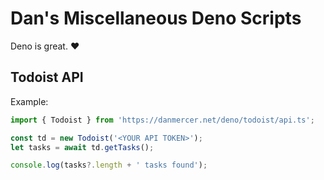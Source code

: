 # Dan's Miscellaneous Deno Scripts

Deno is great. :heart:

## Todoist API

Example:

```typescript
import { Todoist } from 'https://danmercer.net/deno/todoist/api.ts';

const td = new Todoist('<YOUR API TOKEN>');
let tasks = await td.getTasks();

console.log(tasks?.length + ' tasks found');
```
